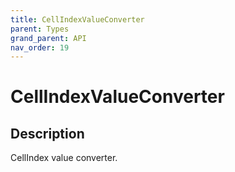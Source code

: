 ```yaml
---
title: CellIndexValueConverter
parent: Types
grand_parent: API
nav_order: 19
---
```


# CellIndexValueConverter

## Description

CellIndex value converter.
